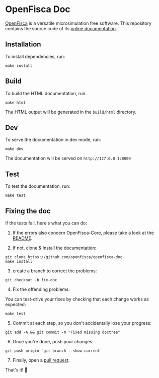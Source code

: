 # OpenFisca Doc

[OpenFisca](http://openfisca.org/doc/) is a versatile microsimulation free software. This repository contains the source code of its [online documentation](http://openfisca.org/doc/).

## Installation

To install dependencies, run:

```
make install
```

## Build

To build the HTML documentation, run:

```
make html
```

The HTML output will be generated in the `build/html` directory.

## Dev

To serve the documentation in dev mode, run:

```
make dev
```

The documentation will be served on `http://127.0.0.1:8000`

## Test

To test the documentation, run:

```
make test
```

## Fixing the doc

If the tests fail, here's what you can do:

1. If the errors also concern OpenFisca-Core, please take a look at the [README](https://github.com/openfisca/openfisca-core/blob/master/README.md).

2. If not, clone & install the documentation:

```
git clone https://github.com/openfisca/openfisca-doc
make install
```

3. create a branch to correct the problems:

```
git checkout -b fix-doc
```

4. Fix the offending problems.

You can test-drive your fixes by checking that each change works as expected:

```
make test
```

5. Commit at each step, so you don't accidentally lose your progress:

```
git add -A && git commit -m "Fixed missing doctree"
```

6. Once you're done, push your changes:

```
git push origin `git branch --show-current`
```

7. Finally, open a [pull request](https://github.com/openfisca/openfisca-doc/compare/master...fix-doc).

That's it! 🙌

